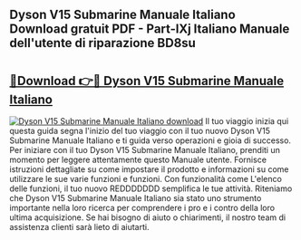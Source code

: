 ## Dyson V15 Submarine Manuale Italiano Download gratuit PDF - Part-lXj Italiano Manuale dell'utente di riparazione BD8su

# <h2><a href="http://dfbivmh.blite.top/?on=Dyson+V15+Submarine+Manuale+Italiano">🔗Download 👉🔴 Dyson V15 Submarine Manuale Italiano</a></h2>

[![Dyson V15 Submarine Manuale Italiano download](https://i.imgur.com/lujVjoI.png)](http://dfbivmh.blite.top/?on=Dyson+V15+Submarine+Manuale+Italiano)
Il tuo viaggio inizia qui questa guida segna l'inizio del tuo viaggio con il tuo nuovo Dyson V15 Submarine Manuale Italiano e ti guida verso operazioni e gioia di successo. Per iniziare con il tuo Dyson V15 Submarine Manuale Italiano, prenditi un momento per leggere attentamente questo Manuale utente. Fornisce istruzioni dettagliate su come impostare il prodotto e informazioni su come utilizzare le sue varie funzioni e funzioni. Con funzionalità come L'elenco delle funzioni, il tuo nuovo REDDDDDDD semplifica le tue attività. Riteniamo che Dyson V15 Submarine Manuale Italiano sia stato uno strumento importante nella loro ricerca per comprendere i pro e i contro della loro ultima acquisizione. Se hai bisogno di aiuto o chiarimenti, il nostro team di assistenza clienti sarà lieto di aiutarti.
